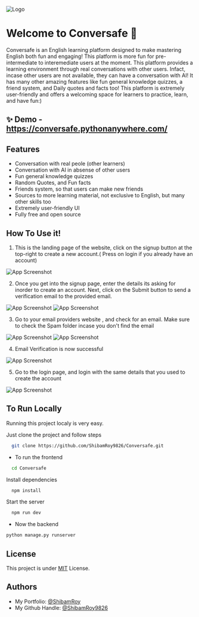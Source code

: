 ![Logo](static/logo.png)

# Welcome to Conversafe 👋
Conversafe is an English learning platform designed to make mastering English both fun and engaging! This platform is more fun for pre-intermediate to interemediate users at the moment. This platform provides a learning environment through real conversations with other users. Infact, incase other users are not available, they can have a conversation with AI! It has many other amazing features like fun general knowledge quizzes, a friend system, and Daily quotes and facts too! This platform is extremely user-friendly and offers a welcoming space for learners to practice, learn, and have fun:) 


## ✨ Demo - https://conversafe.pythonanywhere.com/


## Features
   -  Conversation with real peole (other learners)
   -  Conversation with AI in absense of other users
   -  Fun general knowledge quizzes
   -  Random Quotes, and Fun facts
   -  Friends system, so that users can make new friends
   -  Sources to more learning material, not exclusive to English, but many other skills too
   - Extremely user-friendly UI
   - Fully free and open source

## How To Use it!

1. This is the landing page of the website, click on the signup button at the top-right to create a new account.( Press on login if you already have an account)

![App Screenshot](/screenshots/image-1.png)

2. Once you get into the signup page, enter the details its asking for inorder to create an account. Next, click on the Submit button to send a verification email to the provided email.

![App Screenshot](/screenshots/image-2.png)
![App Screenshot](/screenshots/image-3.png)

3. Go to your email providers website , and check for an email. Make sure to check the Spam folder incase you don't find the email

![App Screenshot](/screenshots/image-4.png)
![App Screenshot](/screenshots/image-5.png)

 4. Email Verification is now successful

![App Screenshot](/screenshots/image-6.png)

 5. Go to the login page, and login with the same details that you used to create the account 

![App Screenshot](/screenshots/image-7.png)

## To Run Locally

Running this project localy is very easy.

Just clone the project  and follow steps

```bash
  git clone https://github.com/ShibamRoy9826/Conversafe.git
```

- To run the frontend

```bash
  cd Conversafe
```

Install dependencies

```bash
  npm install
```

Start the server

```bash
  npm run dev
```

- Now the backend

```bash
python manage.py runserver
```
## License

This project is under [MIT](https://choosealicense.com/licenses/mit/) License.


## Authors

- My Portfolio: [@ShibamRoy](https://shibamroy9826.github.io/)
- My Github Handle:   [@ShibamRoy9826](https://github.com/ShibamRoy9826)

